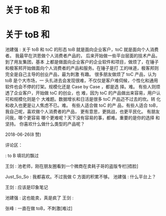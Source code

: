 # 关于 toB 和

# 关于 toB 和

池建强 : 关于 toB 和 toC 的形态 toB 就是面向企业客户，toC 就是面向个人消费者。 我最早在洪恩做个人消费者产品的， 后来开始做一些平台层面的技术产品，到了用友集团，基本 上都是做面向企业客户的企业软件和项目，做烦了，在锤子 和极客邦开始做面向个人消费者的产品和服务。在锤子是打 工的味道，极客邦则完全是自己主导的创业产品，最为刺激 有趣。 很多朋友做烦了 toC 产品，认为 toB 是个大市场，一 头扎进去会发现很难，不仅仅是客户难伺候，个性化和通用 软件也会不停的打架。规模化还是 Case by Case ，都是选 择。难。 有些人则烦透了企业客户，开始做 toC 的创业，也 难，因为 toC 的产品做出来容易，用户认可和规模化则是个 大难题。数据增长和日活是很多 toC 产品迈不过去的坎。转 化和收入也更是让人焦虑不已。难。 有些人适合做 toC 的产 品，有些人适合 toB，我自己呢，喜欢做个人消费者的产品， 更有意思，更挑战，也更平民化。 有朋友问我，哪个更容易 哪个更难呢？天下没有容易的事，都难。重要的是你的选择 和坚持。 你喜欢什么做什么类型的产品呢？

2018-06-26(8 赞)

评论区：

: to B 填坑的飘过

王剑 : 池老师，刚在朋友圈看到一个微商在卖耗子哥的盗版专栏[捂脸]

Just_So_So : 我都喜欢。不过我做 C 方面的积累不够。 池建强 : 什么平台上？

王剑 : 应该是印象笔记

池建强 : 这也能卖，真是疯了 王剑 :

张峰 : 一直在做 toB，不刺激[难过]